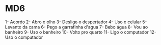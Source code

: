# MD6
1- Acordo
2- Abro o olho
3- Desligo o despertador
4- Uso o celular
5- Levanto da cama
6- Pego a garrafinha d'agua
7- Bebo água
8- Vou ao banheiro
9- Uso o banheiro
10- Volto pro quarto
11- Ligo o computador
12- Uso o computador